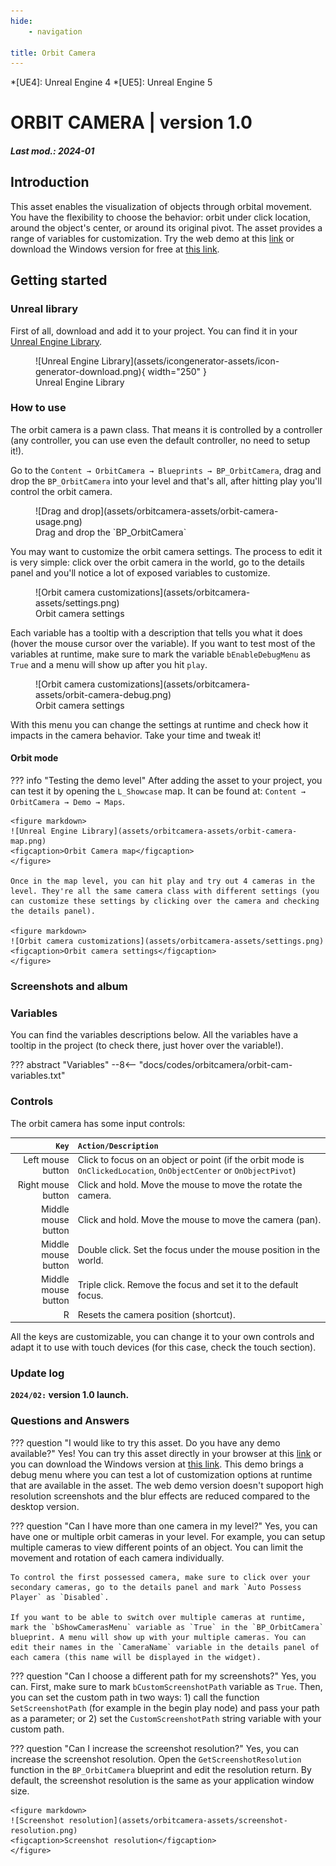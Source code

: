 ```yaml
---
hide:
    - navigation

title: Orbit Camera
---
```


*[UE4]: Unreal Engine 4
*[UE5]: Unreal Engine 5

# ORBIT CAMERA | version 1.0
##### Last mod.: 2024-01

## Introduction
This asset enables the visualization of objects through orbital movement. You have the flexibility to choose the behavior: orbit under click location, around the object's center, or around its original pivot. The asset provides a range of variables for customization. Try the web demo at this [link](https://alexandrezlima.github.io/orbitcamerademo/) or download the Windows version for free at [this link](https://drive.google.com/file/d/15wPyf7BoVktPu3DqqN-iDd5KeHNA2Etk/view?usp=sharing).

## Getting started
### Unreal library
First of all, download and add it to your project. You can find it in your [Unreal Engine Library](https://google.com).

<figure markdown>
![Unreal Engine Library](assets/icongenerator-assets/icon-generator-download.png){ width="250" }
<figcaption>Unreal Engine Library</figcaption>
</figure>

### How to use
The orbit camera is a pawn class. That means it is controlled by a controller (any controller, you can use even the default controller, no need to setup it!).

Go to the `Content → OrbitCamera → Blueprints → BP_OrbitCamera`, drag and drop the `BP_OrbitCamera` into your level and that's all, after hitting play you'll control the orbit camera.

<figure markdown>
![Drag and drop](assets/orbitcamera-assets/orbit-camera-usage.png)
<figcaption>Drag and drop the `BP_OrbitCamera`</figcaption>
</figure>

You may want to customize the orbit camera settings. The process to edit it is very simple: click over the orbit camera in the world, go to the details panel and you'll notice a lot of exposed variables to customize.

<figure markdown>
![Orbit camera customizations](assets/orbitcamera-assets/settings.png)
<figcaption>Orbit camera settings</figcaption>
</figure>

Each variable has a tooltip with a description that tells you what it does (hover the mouse cursor over the variable). If you want to test most of the variables at runtime, make sure to mark the variable `bEnableDebugMenu` as `True` and a menu will show up after you hit `play`.

<figure markdown>
![Orbit camera customizations](assets/orbitcamera-assets/orbit-camera-debug.png)
<figcaption>Orbit camera settings</figcaption>
</figure>

With this menu you can change the settings at runtime and check how it impacts in the camera behavior. Take your time and tweak it!

#### Orbit mode




??? info "Testing the demo level"
	After adding the asset to your project, you can test it by opening the `L_Showcase` map. It can be found at: `Content → OrbitCamera → Demo → Maps`.

	<figure markdown>
	![Unreal Engine Library](assets/orbitcamera-assets/orbit-camera-map.png)
	<figcaption>Orbit Camera map</figcaption>
	</figure>

	Once in the map level, you can hit play and try out 4 cameras in the level. They're all the same camera class with different settings (you can customize these settings by clicking over the camera and checking the details panel).

	<figure markdown>
	![Orbit camera customizations](assets/orbitcamera-assets/settings.png)
	<figcaption>Orbit camera settings</figcaption>
	</figure>


### Screenshots and album

### Variables
You can find the variables descriptions below. All the variables have a tooltip in the project (to check there, just hover over the variable!).

??? abstract "Variables"
    --8<-- "docs/codes/orbitcamera/orbit-cam-variables.txt"

### Controls
The orbit camera has some input controls:

| 	`Key`     			| `Action/Description`
|	----------------:	| :----------------
|	Left mouse button 	| Click to focus on an object or point (if the orbit mode is `OnClickedLocation`, `OnObjectCenter` or `OnObjectPivot`)
|	Right mouse button	| Click and hold. Move the mouse to move the rotate the camera.
|	Middle mouse button	| Click and hold. Move the mouse to move the camera (pan).
|	Middle mouse button	| Double click. Set the focus under the mouse position in the world.
|	Middle mouse button	| Triple click. Remove the focus and set it to the default focus.
|	R 					| Resets the camera position (shortcut).

All the keys are customizable, you can change it to your own controls and adapt it to use with touch devices (for this case, check the touch section).


### Update log
**`2024/02:` version 1.0 launch.**

### Questions and Answers

??? question "I would like to try this asset. Do you have any demo available?"
	Yes! You can try this asset directly in your browser at this [link](https://alexandrezlima.github.io/orbitcamerademo/) or you can download the Windows version at [this link](https://drive.google.com/file/d/15wPyf7BoVktPu3DqqN-iDd5KeHNA2Etk/view?usp=sharing). This demo brings a debug menu where you can test a lot of customization options at runtime that are available in the asset. The web demo version doesn't supoport high resolution screenshots and the blur effects are reduced compared to the desktop version.

??? question "Can I have more than one camera in my level?"
	Yes, you can have one or multiple orbit cameras in your level. For example, you can setup multiple cameras to view different points of an object. You can limit the movement and rotation of each camera individually.

	To control the first possessed camera, make sure to click over your secondary cameras, go to the details panel and mark `Auto Possess Player` as `Disabled`.

	If you want to be able to switch over multiple cameras at runtime, mark the `bShowCamerasMenu` variable as `True` in the `BP_OrbitCamera` blueprint. A menu will show up with your multiple cameras. You can edit their names in the `CameraName` variable in the details panel of each camera (this name will be displayed in the widget).

??? question "Can I choose a different path for my screenshots?"
	Yes, you can. First, make sure to mark `bCustomScreenshotPath` variable as `True`. Then, you can set the custom path in two ways: 1) call the function `SetScreenshotPath` (for example in the begin play node) and pass your path as a parameter; or 2) set the `CustomScreenshotPath` string variable with your custom path.

??? question "Can I increase the screenshot resolution?"
	Yes, you can increase the screenshot resolution. Open the `GetScreenshotResolution` function in the `BP_OrbitCamera` blueprint and edit the resolution return. By default, the screenshot resolution is the same as your application window size.

	<figure markdown>
	![Screenshot resolution](assets/orbitcamera-assets/screenshot-resolution.png)
	<figcaption>Screenshot resolution</figcaption>
	</figure>
